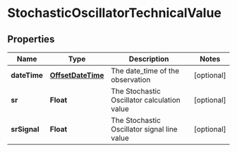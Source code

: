 
# StochasticOscillatorTechnicalValue

## Properties
Name | Type | Description | Notes
------------ | ------------- | ------------- | -------------
**dateTime** | [**OffsetDateTime**](OffsetDateTime.md) | The date_time of the observation |  [optional]
**sr** | **Float** | The Stochastic Oscillator calculation value |  [optional]
**srSignal** | **Float** | The Stochastic Oscillator signal line value |  [optional]



